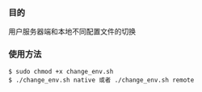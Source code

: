 ### 目的

用户服务器端和本地不同配置文件的切换

### 使用方法

	$ sudo chmod +x change_env.sh
	$ ./change_env.sh native 或者 ./change_env.sh remote
